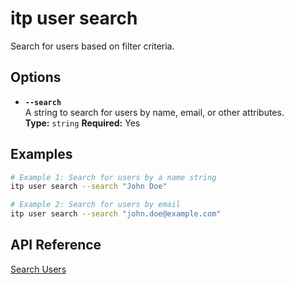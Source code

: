 # itp user search

Search for users based on filter criteria.

## Options

- **`--search`**  
  A string to search for users by name, email, or other attributes.  
  **Type:** `string` **Required:** Yes

## Examples

```bash
# Example 1: Search for users by a name string
itp user search --search "John Doe"

# Example 2: Search for users by email
itp user search --search "john.doe@example.com"
```

## API Reference

[Search Users](https://developer.bentley.com/apis/users/operations/get-users/)
